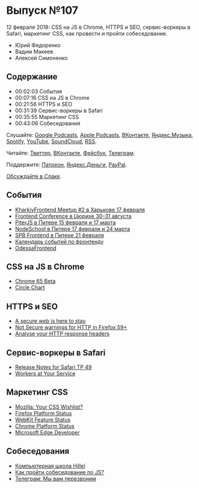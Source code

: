 # Выпуск №107

12 февраля 2018: CSS на JS в Chrome, HTTPS и SEO, сервис-воркеры в Safari, маркетинг CSS, как провести и пройти собеседование.

- Юрий Федоренко
- Вадим Макеев
- Алексей Симоненко

## Содержание

- 00:02:03 События
- 00:07:16 CSS на JS в Chrome
- 00:21:56 HTTPS и SEO
- 00:31:39 Сервис-воркеры в Safari
- 00:35:55 Маркетинг CSS
- 00:43:06 Собеседования

Слушайте: [Google Podcasts](https://podcasts.google.com/?feed=aHR0cHM6Ly93ZWItc3RhbmRhcmRzLnJ1L3BvZGNhc3QvZmVlZC8), [Apple Podcasts](https://podcasts.apple.com/podcast/id1080500016), [ВКонтакте](https://vk.com/podcasts-32017543), [Яндекс.Музыка](https://music.yandex.ru/album/6245956), [Spotify](https://open.spotify.com/show/3rzAcADjpBpXt73L0epTjV), [YouTube](https://www.youtube.com/playlist?list=PLMBnwIwFEFHcwuevhsNXkFTcadeX5R1Go), [SoundCloud](https://soundcloud.com/web-standards), [RSS](https://web-standards.ru/podcast/feed/).

Читайте: [Твиттер](https://twitter.com/webstandards_ru), [ВКонтакте](https://vk.com/webstandards_ru), [Фейсбук](https://www.facebook.com/webstandardsru), [Телеграм](https://t.me/webstandards_ru).

Поддержите: [Патреон](https://www.patreon.com/webstandards_ru), [Яндекс.Деньги](https://money.yandex.ru/to/41001119329753), [PayPal](https://www.paypal.me/pepelsbey).

[Обсуждайте в Слаке](http://slack.web-standards.ru/).

## События

- [KharkivFrontend Meetup #2 в Харькове 17 февраля](http://kharkivfrontend.org/)
- [Frontend Conference в Цюрихе 30–31 августа](https://www.frontendconf.ch/)
- [PiterJS в Питере 15 февраля и 17 марта](https://meetabit.com/communities/piterjs)
- [NodeSchool в Питере 17 февраля и 24 марта](https://github.com/nodeschool/spb)
- [SPB Frontend в Питере 21 февраля](https://vk.com/spb_frontend)
- [Календарь событий по фронтенду](https://github.com/web-standards-ru/calendar)
- [OdessaFrontend](http://odessafrontend.com/)

## CSS на JS в Chrome

- [Chrome 65 Beta](https://blog.chromium.org/2018/02/chrome-65-beta-css-paint-api-and.html)
- [Circle Chart](https://vitaliy-bobrov.github.io/css-paint-demos/circle-chart/)

## HTTPS и SEO

- [A secure web is here to stay](https://security.googleblog.com/2018/02/a-secure-web-is-here-to-stay.html)
- [Not Secure warnings for HTTP in Firefox 59+](https://twitter.com/ttaubert/status/961874461195755525)
- [Analyse your HTTP response headers](https://securityheaders.io/)

## Сервис-воркеры в Safari

- [Release Notes for Safari TP 49](https://webkit.org/blog/8088/release-notes-for-safari-technology-preview-49/)
- [Workers at Your Service](https://webkit.org/blog/8090/workers-at-your-service/)

## Маркетинг CSS

- [Mozilla: Your CSS Wishlist?](https://qsurvey.mozilla.com/s3/css-wishlist-2018)
- [Firefox Platform Status](https://platform-status.mozilla.org/)
- [WebKit Feature Status](https://webkit.org/status/)
- [Chrome Platform Status](https://www.chromestatus.com/features)
- [Microsoft Edge Developer](https://wpdev.uservoice.com/forums/257854-microsoft-edge-developer)

## Собеседования

- [Компьютерная школа Hillel](https://ithillel.ua/)
- [Как пройти собеседование по JS?](https://youtu.be/ncaWoyLINoI)
- [Телеграм: Мы вам перезвоним](https://t.me/callforward)
